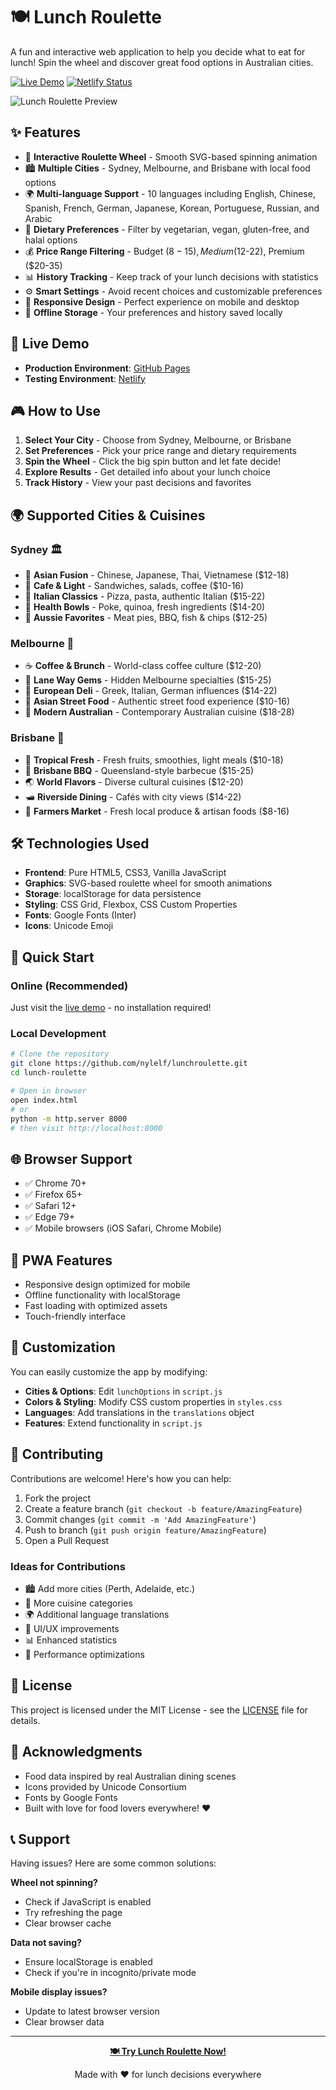 # 🍽️ Lunch Roulette

A fun and interactive web application to help you decide what to eat for lunch! Spin the wheel and discover great food options in Australian cities.

[![Live Demo](https://img.shields.io/badge/demo-live-success)](https://nylelf.github.io/lunchroulette)
[![Netlify Status](https://img.shields.io/badge/netlify-deployed-success)](https://lunch-roulette-test.netlify.app)

![Lunch Roulette Preview](https://via.placeholder.com/800x400/FF6B35/FFFFFF?text=Lunch+Roulette+🍽️)

## ✨ Features

- 🎯 **Interactive Roulette Wheel** - Smooth SVG-based spinning animation
- 🏙️ **Multiple Cities** - Sydney, Melbourne, and Brisbane with local food options
- 🌍 **Multi-language Support** - 10 languages including English, Chinese, Spanish, French, German, Japanese, Korean, Portuguese, Russian, and Arabic
- 🍴 **Dietary Preferences** - Filter by vegetarian, vegan, gluten-free, and halal options
- 💰 **Price Range Filtering** - Budget ($8-15), Medium ($12-22), Premium ($20-35)
- 📊 **History Tracking** - Keep track of your lunch decisions with statistics
- ⚙️ **Smart Settings** - Avoid recent choices and customizable preferences
- 📱 **Responsive Design** - Perfect experience on mobile and desktop
- 💾 **Offline Storage** - Your preferences and history saved locally

## 🚀 Live Demo

- **Production Environment**: [GitHub Pages](https://nylelf.github.io/lunchroulette)
- **Testing Environment**: [Netlify](https://lunch-roulette-test.netlify.app)

## 🎮 How to Use

1. **Select Your City** - Choose from Sydney, Melbourne, or Brisbane
2. **Set Preferences** - Pick your price range and dietary requirements
3. **Spin the Wheel** - Click the big spin button and let fate decide!
4. **Explore Results** - Get detailed info about your lunch choice
5. **Track History** - View your past decisions and favorites

## 🌍 Supported Cities & Cuisines

### Sydney 🏛️
- 🥢 **Asian Fusion** - Chinese, Japanese, Thai, Vietnamese ($12-18)
- 🥪 **Cafe & Light** - Sandwiches, salads, coffee ($10-16)
- 🍝 **Italian Classics** - Pizza, pasta, authentic Italian ($15-22)
- 🥗 **Health Bowls** - Poke, quinoa, fresh ingredients ($14-20)
- 🥧 **Aussie Favorites** - Meat pies, BBQ, fish & chips ($12-25)

### Melbourne 🎨
- ☕ **Coffee & Brunch** - World-class coffee culture ($12-20)
- 🏪 **Lane Way Gems** - Hidden Melbourne specialties ($15-25)
- 🧀 **European Deli** - Greek, Italian, German influences ($14-22)
- 🍜 **Asian Street Food** - Authentic street food experience ($10-16)
- 🦘 **Modern Australian** - Contemporary Australian cuisine ($18-28)

### Brisbane 🌴
- 🥭 **Tropical Fresh** - Fresh fruits, smoothies, light meals ($10-18)
- 🍖 **Brisbane BBQ** - Queensland-style barbecue ($15-25)
- 🌏 **World Flavors** - Diverse cultural cuisines ($12-20)
- 🛥️ **Riverside Dining** - Cafés with city views ($14-22)
- 🥬 **Farmers Market** - Fresh local produce & artisan foods ($8-16)

## 🛠️ Technologies Used

- **Frontend**: Pure HTML5, CSS3, Vanilla JavaScript
- **Graphics**: SVG-based roulette wheel for smooth animations
- **Storage**: localStorage for data persistence
- **Styling**: CSS Grid, Flexbox, CSS Custom Properties
- **Fonts**: Google Fonts (Inter)
- **Icons**: Unicode Emoji

## 🚀 Quick Start

### Online (Recommended)
Just visit the [live demo](https://nylelf.github.io/lunchroulette) - no installation required!

### Local Development
```bash
# Clone the repository
git clone https://github.com/nylelf/lunchroulette.git
cd lunch-roulette

# Open in browser
open index.html
# or
python -m http.server 8000
# then visit http://localhost:8000
```

## 🌐 Browser Support

- ✅ Chrome 70+
- ✅ Firefox 65+
- ✅ Safari 12+
- ✅ Edge 79+
- ✅ Mobile browsers (iOS Safari, Chrome Mobile)

## 📱 PWA Features

- Responsive design optimized for mobile
- Offline functionality with localStorage
- Fast loading with optimized assets
- Touch-friendly interface

## 🎨 Customization

You can easily customize the app by modifying:

- **Cities & Options**: Edit `lunchOptions` in `script.js`
- **Colors & Styling**: Modify CSS custom properties in `styles.css`
- **Languages**: Add translations in the `translations` object
- **Features**: Extend functionality in `script.js`

## 🤝 Contributing

Contributions are welcome! Here's how you can help:

1. Fork the project
2. Create a feature branch (`git checkout -b feature/AmazingFeature`)
3. Commit changes (`git commit -m 'Add AmazingFeature'`)
4. Push to branch (`git push origin feature/AmazingFeature`)
5. Open a Pull Request

### Ideas for Contributions
- 🏙️ Add more cities (Perth, Adelaide, etc.)
- 🍕 More cuisine categories
- 🌍 Additional language translations
- 🎨 UI/UX improvements
- 📊 Enhanced statistics
- 🔧 Performance optimizations

## 📄 License

This project is licensed under the MIT License - see the [LICENSE](LICENSE) file for details.

## 🙏 Acknowledgments

- Food data inspired by real Australian dining scenes
- Icons provided by Unicode Consortium
- Fonts by Google Fonts
- Built with love for food lovers everywhere! ❤️

## 📞 Support

Having issues? Here are some common solutions:

**Wheel not spinning?**
- Check if JavaScript is enabled
- Try refreshing the page
- Clear browser cache

**Data not saving?**
- Ensure localStorage is enabled
- Check if you're in incognito/private mode

**Mobile display issues?**
- Update to latest browser version
- Clear browser data

---

<div align="center">

**[🍽️ Try Lunch Roulette Now!](https://nylelf.github.io/lunchroulette)**

Made with ❤️ for lunch decisions everywhere

</div>